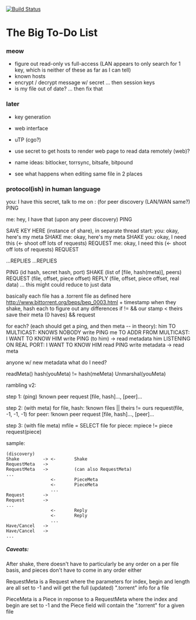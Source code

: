 [![Build Status](https://drone.io/github.com/roberthorn/dropbit/status.png)](https://drone.io/github.com/roberthorn/dropbit/latest)

# The Big To-Do List

### meow

* figure out read-only vs full-access (LAN appears to only search for 1 key,
  which is neither of these as far as I can tell)
* known hosts
* encrypt / decrypt message w/ secret ... then session keys
* is my file out of date? ... then fix that


### later

* key generation
* web interface
* uTP (cgo?)
* use secret to get hosts to render web page to read data remotely (web)?

* name ideas: bitlocker, torrsync, bitsafe, bitpound
* see what happens when editing same file in 2 places


### protocol(ish) in human language
you: I have this secret, talk to me on <ip>:<port> (for peer discovery (LAN/WAN same?)
PING 

me: hey, I have that (upon any peer discovery)
PING

  SAVE KEY HERE (instance of share), in separate thread start:
  you: okay, here's my meta
  SHAKE 
  me: okay, here's my meta
  SHAKE 
  you: okay, I need this (<- shoot off lots of requests)
  REQUEST 
  me: okay, I need this (<- shoot off lots of requests)
  REQUEST

  ...REPLIES
  ...REPLIES

PING (id hash, secret hash, port)
SHAKE (list of [file, hash(meta)], peers)
REQUEST (file, offset, piece offset)
REPLY (file, offset, piece offset, real data) ... this might could reduce to just data

basically each file has a .torrent file as defined here <http://www.bittorrent.org/beps/bep_0003.html> + timestamp
when they shake, hash each to figure out any differences
  if != && our stamp < theirs
    save their meta (0 haves) && request


for each? (each should get a ping, and then meta -- in theory):
  him TO MULTICAST: KNOWS NOBODY
    write PING
  me TO ADDR FROM MULTICAST: I WANT TO KNOW HIM
    write PING (to him)
    -> read metadata
  him LISTENING ON REAL PORT: I WANT TO KNOW HIM
    read PING
    write metadata
    -> read meta

anyone w/ new metadata
  what do I need?



readMeta() 
  hash(youMeta) != hash(meMeta) 
    Unmarshal(youMeta)


rambling v2:

step 1:
(ping)
!known peer
  request [file, hash]..., [peer]...

step 2:
(with meta)
for file, hash:
  !known files || theirs != ours
    request(file, -1, -1, -1)
for peer:
  !known peer
    request [file, hash]..., [peer]...

step 3:
(with file meta)
mfile = SELECT file
for piece:
  mpiece != piece
    request(piece)

sample:

```
(discovery)
Shake         -> <-       Shake
RequestMeta   ->
RequestMeta   ->          (can also RequestMeta)
...
                 <-       PieceMeta
                 <-       PieceMeta
                 ...
Request       ->
Request       ->
...
                 <-       Reply
                 <-       Reply
                 ...
Have/Cancel   ->
Have/Cancel   ->
...
```

##### Caveats:

After shake, there doesn't have to particularly be any order on a per file
basis, and pieces don't have to come in any order either

RequestMeta is a Request where the parameters for index, begin and length
are all set to -1 and will get the full (updated) ".torrent" info for a file

PieceMeta is a Piece in reponse to a RequestMeta where the index and begin are
set to -1 and the Piece field will contain the ".torrent" for a given file




